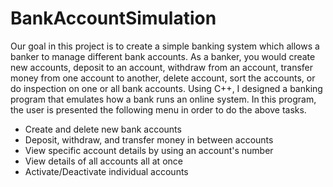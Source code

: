 # BankAccountSimulation
Our goal in this project is to create a simple banking system which allows a banker to manage different bank accounts. As a banker, you would create new accounts, deposit to an account, withdraw from an account, transfer money from one account to another, delete account, sort the accounts, or do inspection on one or all bank accounts. Using C++, I designed a banking program that emulates how a bank runs an online system. In this program, the user is presented the following menu in order to do the above tasks.
- Create and delete new bank accounts
- Deposit, withdraw, and transfer money in between accounts
- View specific account details by using an account's number
- View details of all accounts all at once
- Activate/Deactivate individual accounts
